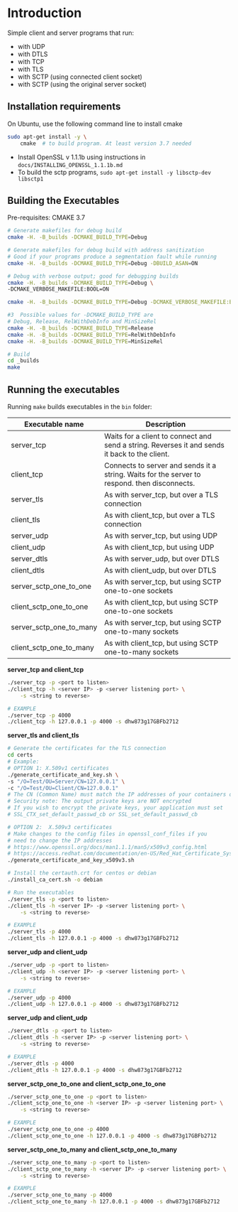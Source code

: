 # Introduction

Simple client and server programs that run:
-   with UDP
-   with DTLS
-   with TCP
-   with TLS
-   with SCTP (using connected client socket)
-   with SCTP (using the original server socket)

## Installation requirements

On Ubuntu, use the following command line to install cmake
~~~bash
sudo apt-get install -y \
    cmake  # to build program. At least version 3.7 needed
~~~

-   Install OpenSSL v 1.1.1b using instructions in `docs/INSTALLING_OPENSSL_1.1.1b.md`
-   To build the sctp programs, `sudo apt-get install -y libsctp-dev libsctp1`

## Building the Executables

Pre-requisites: CMAKE 3.7

~~~bash
# Generate makefiles for debug build
cmake -H. -B_builds -DCMAKE_BUILD_TYPE=Debug

# Generate makefiles for debug build with address sanitization
# Good if your programs produce a segmentation fault while running
cmake -H. -B_builds -DCMAKE_BUILD_TYPE=Debug -DBUILD_ASAN=ON

# Debug with verbose output; good for debugging builds
cmake -H. -B_builds -DCMAKE_BUILD_TYPE=Debug \
-DCMAKE_VERBOSE_MAKEFILE:BOOL=ON

cmake -H. -B_builds -DCMAKE_BUILD_TYPE=Debug -DCMAKE_VERBOSE_MAKEFILE:BOOL=ON -DBUILD_ASAN=ON

#3  Possible values for -DCMAKE_BUILD_TYPE are
# Debug, Release, RelWithDebInfo and MinSizeRel
cmake -H. -B_builds -DCMAKE_BUILD_TYPE=Release
cmake -H. -B_builds -DCMAKE_BUILD_TYPE=RelWithDebInfo
cmake -H. -B_builds -DCMAKE_BUILD_TYPE=MinSizeRel

# Build
cd _builds
make
~~~

## Running the executables

Running `make` builds executables in the `bin` folder:

| Executable name | Description |
|---|---|
| server_tcp  | Waits for a client to connect and send a string. Reverses it and sends it back to the client. |
| client_tcp  | Connects to server and sends it a string. Waits for the server to respond. then disconnects.  |
| server_tls  | As with server_tcp, but over a TLS connection  |
| client_tls  | As with client_tcp, but over a TLS connection  |
| server_udp  | As with server_tcp, but using UDP  |
| client_udp  | As with client_tcp, but using UDP  |
| server_dtls  | As with server_udp, but over DTLS |
| client_dtls  | As with client_udp, but over DTLS  |
| server_sctp_one_to_one  | As with server_tcp, but using SCTP one-to-one sockets  |
| client_sctp_one_to_one  | As with client_tcp, but using SCTP one-to-one sockets  |
| server_sctp_one_to_many  | As with server_tcp, but using SCTP one-to-many sockets  |
| client_sctp_one_to_many  | As with client_tcp, but using SCTP one-to-many sockets  |



**server_tcp and client_tcp**

~~~bash
./server_tcp -p <port to listen>
./client_tcp -h <server IP> -p <server listening port> \
    -s <string to reverse>

# EXAMPLE
./server_tcp -p 4000
./client_tcp -h 127.0.0.1 -p 4000 -s dhw873g17GBFb2712
~~~

**server_tls and client_tls**

~~~bash
# Generate the certificates for the TLS connection
cd certs
# Example:
# OPTION 1: X.509v1 certificates
./generate_certificate_and_key.sh \
-s "/O=Test/OU=Server/CN=127.0.0.1" \
-c "/O=Test/OU=Client/CN=127.0.0.1"
# The CN (Common Name) must match the IP addresses of your containers or hosts
# Security note: The output private keys are NOT encrypted
# If you wish to encrypt the private keys, your application must set
# SSL_CTX_set_default_passwd_cb or SSL_set_default_passwd_cb

# OPTION 2:  X.509v3 certificates
# Make changes to the config files in openssl_conf_files if you
# need to change the IP addresses
# https://www.openssl.org/docs/man1.1.1/man5/x509v3_config.html
# https://access.redhat.com/documentation/en-US/Red_Hat_Certificate_System/8.0/html/Admin_Guide/Standard_X.509_v3_Certificate_Extensions.html
./generate_certificate_and_key_x509v3.sh

# Install the certauth.crt for centos or debian
./install_ca_cert.sh -o debian

# Run the executables
./server_tls -p <port to listen>
./client_tls -h <server IP> -p <server listening port> \
    -s <string to reverse>

# EXAMPLE
./server_tls -p 4000
./client_tls -h 127.0.0.1 -p 4000 -s dhw873g17GBFb2712
~~~

**server_udp and client_udp**

~~~bash
./server_udp -p <port to listen>
./client_udp -h <server IP> -p <server listening port> \
    -s <string to reverse>

# EXAMPLE
./server_udp -p 4000
./client_udp -h 127.0.0.1 -p 4000 -s dhw873g17GBFb2712
~~~

**server_udp and client_udp**

~~~bash
./server_dtls -p <port to listen>
./client_dtls -h <server IP> -p <server listening port> \
    -s <string to reverse>

# EXAMPLE
./server_dtls -p 4000
./client_dtls -h 127.0.0.1 -p 4000 -s dhw873g17GBFb2712
~~~

**server_sctp_one_to_one and client_sctp_one_to_one**

~~~bash
./server_sctp_one_to_one -p <port to listen>
./client_sctp_one_to_one -h <server IP> -p <server listening port> \
    -s <string to reverse>

# EXAMPLE
./server_sctp_one_to_one -p 4000
./client_sctp_one_to_one -h 127.0.0.1 -p 4000 -s dhw873g17GBFb2712
~~~

**server_sctp_one_to_many and client_sctp_one_to_many**

~~~bash
./server_sctp_one_to_many -p <port to listen>
./client_sctp_one_to_many -h <server IP> -p <server listening port> \
    -s <string to reverse>

# EXAMPLE
./server_sctp_one_to_many -p 4000
./client_sctp_one_to_many -h 127.0.0.1 -p 4000 -s dhw873g17GBFb2712
~~~
